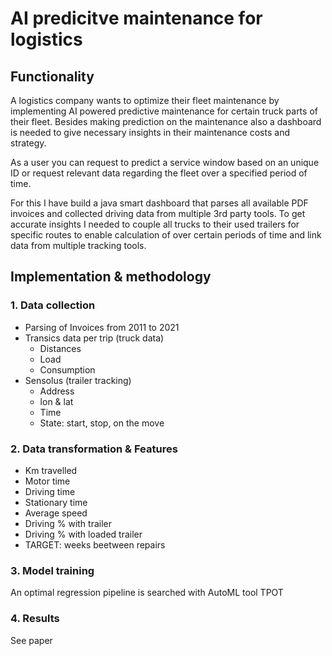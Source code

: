# AI predicitve maintenance for logistics
## Functionality
A logistics company wants to optimize their fleet maintenance by implementing AI powered predictive maintenance for certain truck parts of their fleet.
Besides making prediction on the maintenance also a dashboard is needed to give necessary insights in their maintenance costs and strategy.

As a user you can request to predict a service window based on an unique ID or request relevant data regarding the fleet over a specified period of time.

For this I have build a java smart dashboard that parses all available PDF invoices and collected driving data from multiple 3rd party tools.
To get accurate insights I needed to couple all trucks to their used trailers for specific routes to enable calculation of over certain periods of time and link data from multiple tracking tools.


## Implementation & methodology

### 1. Data collection
- Parsing of Invoices from 2011 to 2021
- Transics data per trip (truck data)
  - Distances
  - Load
  - Consumption
- Sensolus (trailer tracking)
  - Address
  - lon & lat
  - Time
  - State: start, stop, on the move
 
### 2. Data transformation & Features
- Km travelled
- Motor time
- Driving time
- Stationary time
- Average speed
- Driving % with trailer
- Driving % with loaded trailer
- TARGET: weeks beetween repairs

### 3. Model training
An optimal regression pipeline is searched with AutoML tool TPOT

### 4. Results
See paper
